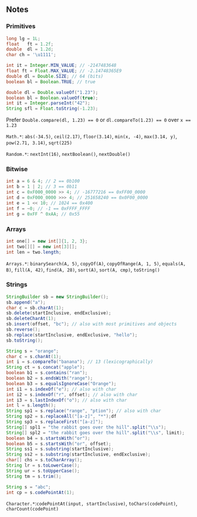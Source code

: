 ## Notes

### Primitives

```java
long lg = 1L;
float	ft = 1.2f;
double	dl = 1.2d;
char ch = '\u1111';
```

```java
int it = Integer.MIN_VALUE; // -2147483648
float ft = Float.MAX_VALUE; // -2.14748365E9
double dl = Double.SIZE; // 64 (bits)
boolean bl = Boolean.TRUE; // true
```

```java
double dl = Double.valueOf("1.23");
boolean bl = Boolean.valueOf(true);
int it = Integer.parseInt("42");
String sfl = Float.toString(-1.23);
```

Prefer `Double.compare(dl, 1.23) == 0` or `dl.compareTo(1.23) == 0` over `x == 1.23`  

`Math.*`: `abs(-34.5)`, `ceil(2.17)`, `floor(3.14)`, `min(x, -4)`, `max(3.14, y)`, `pow(2.71, 3.14)`, `sqrt(225)`  

`Random.*`: `nextInt(16)`, `nextBoolean()`, `nextDouble()`  

### Bitwise

```java
int a = 6 & 4; // 2 == 0b100
int b = 1 | 2; // 3 == 0b11
int c = 0xF000_0000 >> 4; // -16777216 == 0xFF00_0000
int d = 0xF000_0000 >>> 4; // 251658240 == 0x0F00_0000
int e = 1 << 10; // 1024 == 0x400
int f = ~0; // -1 == 0xFFFF_FFFF
int g = 0xFF ^ 0xAA; // 0x55
```

### Arrays

```java
int one[] = new int[]{1, 2, 3};
int two[][] = new int[3][];
int len = two.length;
```

`Arrays.*`: `binarySearch(A, 5)`, `copyOf(A)`, `copyOfRange(A, 1, 5)`, `equals(A, B)`, `fill(A, 42)`, `find(A, 28)`, `sort(A)`, `sort(A, cmp)`, `toString()`

### Strings

```java
StringBuilder sb = new StringBuilder();
sb.append("a");
char c = sb.charAt(1);
sb.delete(startInclusive, endExclusive);
sb.deleteCharAt(1);
sb.insert(offset, "bc"); // also with most primitives and objects
sb.reverse();
sb.replace(startInclusive, endExclusive, "hello");
sb.toString();
```

```java
String s = "orange";
char c = s.charAt(1);
int i = s.compareTo("banana"); // 13 (lexicographically)
String ct = s.concat("apple");
boolean b1 = s.contains("ran");
boolean b2 = s.endsWith("range");
boolean b3 = s.equalsIgnoreCase("Orange");
int i1 = s.indexOf("e"); // also with char
int i2 = s.indexOf("r", offset); // also with char
int i3 = s.lastIndexOf("o"); // also with char
int l = s.length();
String sp1 = s.replace("range", "ption"); // also with char
String sp2 = s.replaceAll("[a-z]", "*");df
String sp3 = s.replaceFirst("[a-z]");
String[] spl1 = "the rabbit goes over the hill".split("\\s");
String[] spl2 = "the rabbit goes over the hill".split("\\s", limit);
boolean b4 = s.startsWith("or");
boolean b5 = s.startsWith("or", offset);
String ss1 = s.substring(startInclusive);
String ss2 = s.substring(startInclusive, endExclusive);
char[] chs = s.toCharArray();
String lr = s.toLowerCase();
String ur = s.toUpperCase();
String tm = s.trim();
```

```java
String s = "abc";
int cp = s.codePointAt(1);
```

`Character.*`:`codePointAt(input, startInclusive)`, `toChars(codePoint)`, `charCount(codePoint)`
